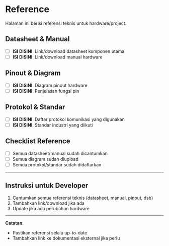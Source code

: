# Reference

Halaman ini berisi referensi teknis untuk hardware/project.

## Datasheet & Manual
- [ ] **ISI DISINI**: Link/download datasheet komponen utama
- [ ] **ISI DISINI**: Link/download manual hardware

## Pinout & Diagram
- [ ] **ISI DISINI**: Diagram pinout hardware
- [ ] **ISI DISINI**: Penjelasan fungsi pin

## Protokol & Standar
- [ ] **ISI DISINI**: Daftar protokol komunikasi yang digunakan
- [ ] **ISI DISINI**: Standar industri yang diikuti

## Checklist Reference
- [ ] Semua datasheet/manual sudah dicantumkan
- [ ] Semua diagram sudah diupload
- [ ] Semua protokol/standar sudah didaftarkan

---

## Instruksi untuk Developer
1. Cantumkan semua referensi teknis (datasheet, manual, pinout, dsb)
2. Tambahkan link/download jika ada
3. Update jika ada perubahan hardware

---

**Catatan:**
- Pastikan referensi selalu up-to-date
- Tambahkan link ke dokumentasi eksternal jika perlu 